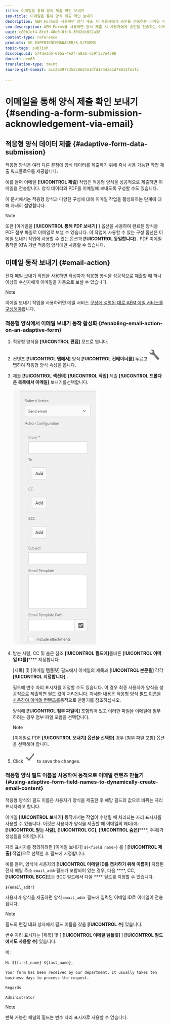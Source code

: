 ```yaml
---
title: 이메일을 통해 양식 제출 확인 보내기
seo-title: 이메일을 통해 양식 제출 확인 보내기
description: AEM Forms를 사용하면 양식 제출 시 사용자에게 승인을 전송하는 이메일 제출 작업을 구성할 수 있습니다.
seo-description: AEM Forms를 사용하면 양식 제출 시 사용자에게 승인을 전송하는 이메일 제출 작업을 구성할 수 있습니다.
uuid: c80b1ef4-8fe3-48e0-8fc6-3032dc022a38
content-type: reference
products: SG_EXPERIENCEMANAGER/6.5/FORMS
topic-tags: publish
discoiquuid: 574de3d5-69ba-4e2f-a8ab-c59f357e4386
docset: aem65
translation-type: tm+mt
source-git-commit: acc2a3977353386d7e1dfd1344a61d78812fe3fc

---
```



# 이메일을 통해 양식 제출 확인 보내기 {#sending-a-form-submission-acknowledgement-via-email}

## 적응형 양식 데이터 제출 {#adaptive-form-data-submission}

적응형 양식은 여러 다른 끝점에 양식 데이터를 제출하기 위해 즉시 사용 가능한 작업 [](../../forms/using/configuring-submit-actions.md) 제출 워크플로우를 제공합니다.

예를 들어 이메일 **[!UICONTROL 제출]** 작업은 적응형 양식을 성공적으로 제출하면 이메일을 전송합니다. 양식 데이터와 PDF를 이메일에 보내도록 구성할 수도 있습니다.

이 문서에서는 적응형 양식과 다양한 구성에 대해 이메일 작업을 활성화하는 단계에 대해 자세히 설명합니다.

>[!NOTE]
>
>또한 [이메일을 **[!UICONTROL 통해 PDF 보내기]** ] 옵션을 사용하여 완료된 양식을 PDF 첨부 파일로 이메일로 보낼 수 있습니다. 이 작업에 사용할 수 있는 구성 옵션은 이메일 보내기 작업에 사용할 수 있는 옵션과 **[!UICONTROL 동일합니다]** . PDF 이메일 동작은 XFA 기반 적응형 양식에만 사용할 수 있습니다.

## 이메일 동작 보내기 {#email-action}

전자 메일 보내기 작업을 사용하면 작성자가 적응형 양식을 성공적으로 제출할 때 하나 이상의 수신자에게 이메일을 자동으로 보낼 수 있습니다.

>[!NOTE]
>
>이메일 보내기 작업을 사용하려면 메일 서비스 [구성에 설명된 대로 AEM 메일 서비스를 구성해야](/help/sites-administering/notification.md#configuring-the-mail-service)합니다.

### 적응형 양식에서 이메일 보내기 동작 활성화 {#enabling-email-action-on-an-adaptive-form}

1. 적응형 양식을 **[!UICONTROL 편집]** 모드로 엽니다.

1. 컨텐츠 **[!UICONTROL 탭에서]** 양식 **[!UICONTROL 컨테이너를]** 누르고 ![구성을](assets/configure-icon.svg) 탭하여 적응형 양식 속성을 봅니다.

1. 제출 **[!UICONTROL 섹션의]** **[!UICONTROL 작업]** 제출 **[!UICONTROL 드롭다운 목록에서 이메일]** 보내기를선택합니다.

   ![작업 제출](assets/submission-actions.png)

1. 받는 사람, CC 및 숨은 참조 **[!UICONTROL 필드에]**&#x200B;올바른 **[!UICONTROL 이메일 ID를]****** 지정합니다.

   [제목] 및 [이메일 템플릿] 필드에서 이메일의 제목과 **[!UICONTROL 본문을]** 각각 **[!UICONTROL 지정합니다]** .

   필드에 변수 자리 표시자를 지정할 수도 있습니다. 이 경우 최종 사용자가 양식을 성공적으로 제출하면 필드 값이 처리됩니다. 자세한 내용은 적응형 양식 [필드 이름을 사용하여 이메일 컨텐츠를](../../forms/using/form-submission-receipt-via-email.md#p-using-adaptive-form-field-names-to-dynamically-create-email-content-p)동적으로 만들기를 참조하십시오.

   양식에 **[!UICONTROL 첨부 파일이]** 포함되어 있고 이러한 파일을 이메일에 첨부하려는 경우 첨부 파일 포함을 선택합니다.

   >[!NOTE]
   >
   >[이메일로 PDF **[!UICONTROL 보내기] 옵션을 선택한]** 경우 [첨부 파일 포함] 옵션을 선택해야 합니다.

1. Click ![save](assets/save_icon.svg) to save the changes.

### 적응형 양식 필드 이름을 사용하여 동적으로 이메일 컨텐츠 만들기 {#using-adaptive-form-field-names-to-dynamically-create-email-content}

적응형 양식의 필드 이름은 사용자가 양식을 제출한 후 해당 필드의 값으로 바뀌는 자리 표시자라고 합니다.

이메일 **[!UICONTROL 보내기]** 동작에서는 작업이 수행될 때 처리되는 자리 표시자를 사용할 수 있습니다. 이것은 사용자가 양식을 제출할 때 이메일의 헤더(예: **[!UICONTROL 받는 사람]**, **[!UICONTROL CC]**, **[!UICONTROL 숨은]******, 주체)가생성됨을 의미합니다.

자리 표시자를 정의하려면 [이메일 보내기] `${<field name>}` 를 [ **[!UICONTROL 제출]** 작업]으로 선택한 후 필드에 지정합니다.

예를 들어, 양식에 사용자의 **[!UICONTROL 이메일 ID를 캡처하기 위해 이름이]** 지정된 전자 메일 주소 `email_addr`필드가 포함되어 있는 경우, 다음 ****, CC, **[!UICONTROL BCC]**&#x200B;또는 BCC 필드에서 다음 **** 필드를 지정할 수 있습니다.

`${email_addr}`

사용자가 양식을 제출하면 양식 `email_addr` 필드에 입력된 이메일 ID로 이메일이 전송됩니다.

>[!NOTE]
>
>필드의 편집 대화 상자에서 필드 이름을 찾을 **[!UICONTROL 수]** 있습니다.

변수 자리 표시자는 [제목] 및 [ **[!UICONTROL 이메일 템플릿]** ] **[!UICONTROL 필드에서도 사용할 수]** 있습니다.

예:

`Hi ${first_name} ${last_name},`

`Your form has been received by our department. It usually takes ten business days to process the request.`

`Regards`

`Administrator`

>[!NOTE]
>
>반복 가능한 패널의 필드는 변수 자리 표시자로 사용할 수 없습니다.

